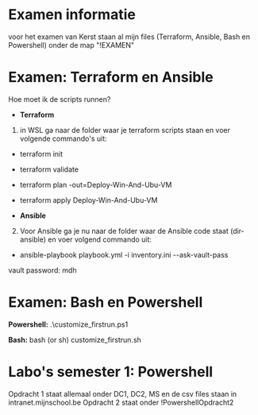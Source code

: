 # Examen informatie
voor het examen van Kerst staan al mijn files (Terraform, Ansible, Bash en Powershell) onder de map "!EXAMEN"

# Examen: Terraform en Ansible
Hoe moet ik de scripts runnen?
- **Terraform**
1. in WSL ga naar de folder waar je terraform scripts staan en voer volgende commando's uit:

- terraform init
- terraform validate
- terraform plan -out=Deploy-Win-And-Ubu-VM
- terraform apply Deploy-Win-And-Ubu-VM

- **Ansible**
2. Voor Ansible ga je nu naar de folder waar de Ansible code staat (dir-ansible) en voer volgend commando uit:

- ansible-playbook playbook.yml -i inventory.ini --ask-vault-pass

vault password: mdh

# Examen: Bash en Powershell
**Powershell:**
.\customize_firstrun.ps1


**Bash:**
bash (or sh) customize_firstrun.sh




# Labo's semester 1: Powershell
Opdracht 1 staat allemaal onder DC1, DC2, MS en de csv files staan in intranet.mijnschool.be
Opdracht 2 staat onder !PowershellOpdracht2